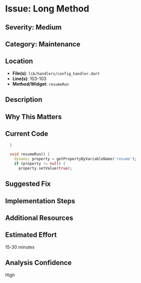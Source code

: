# Issue: Long Method

## Severity: Medium

## Category: Maintenance

## Location
- **File(s)**: `lib/handlers/config_handler.dart`
- **Line(s)**: 103-103
- **Method/Widget**: `resumeRun`

## Description


## Why This Matters


## Current Code
```dart
  }

  void resumeRun() {
    dynamic property = getPropertyByVariableName('resume');
    if (property != null) {
      property.setValue(true);
```

## Suggested Fix


## Implementation Steps


## Additional Resources


## Estimated Effort
15-30 minutes

## Analysis Confidence
High
